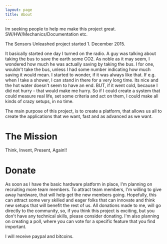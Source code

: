 ```yaml
---
layout: page
title: About
---
```


<p class="message">
Im seeking people to help me make this project great. SW/HW/Mechanics/Documentation etc.
</p>

The Sensors Unleashed project started 1. December 2015.

It basically started one day I turned on the radio. A guy was talking about taking the bus to save the earth some CO2. As noble as it may seem, I wondered how much he was actually saving by taking the bus. I for one, wouldn't take the bus, unless I had some number indicating how much saving it would mean.
I started to wonder, if it was always like that. If e.g. when I take a shower, I can stand in there for a very long time. Its nice and the hot water doesn't seem to have an end. BUT, if it went cold, because I did not hurry - that would make me hurry. So if I could create a system that could measure real life, set some criteria and act on them, I could make all kinds of crazy setups, in no time.

The main purpose of this project, is to create a platform, that allows us all to create the applications that we want, fast and as advanced as we want.

# The Mission
Think, Invent, Present, Again!!

# Donate
As soon as I have the basic hardware platform in place, I'm planning on recruiting more team members. To attract team members, I'm willing to give away hardware, that will help get the new members going. Hopefully, this can attract some very skilled and eager folks that can innovate and think new setups that will benefit the rest of us.
All donations made to me, will go directly to the community, so, if you think this project is exciting, but you don't have any technical skills, please consider donating. I'm also planning on creating a poll, where you can vote for a specific feature that you find important.

I will receive paypal and bitcoins.
